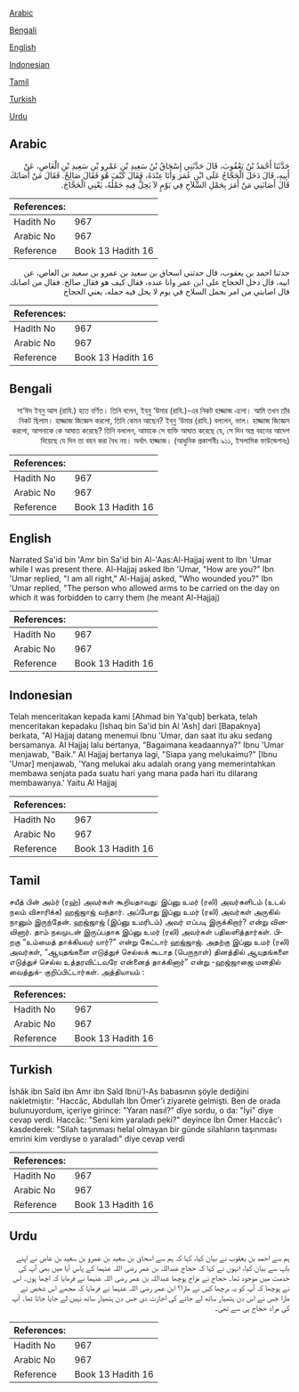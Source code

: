 [Arabic](#arabic)

[Bengali](#bengali)

[English](#english)

[Indonesian](#indonesian)

[Tamil](#tamil)

[Turkish](#turkish)

[Urdu](#urdu)

## Arabic


<div dir="rtl" lang="ar" style={{fontSize:'larger',backgroundColor:'#f8f9fa',padding:20}}>
حَدَّثَنَا أَحْمَدُ بْنُ يَعْقُوبَ، قَالَ حَدَّثَنِي إِسْحَاقُ بْنُ سَعِيدِ بْنِ عَمْرِو بْنِ سَعِيدِ بْنِ الْعَاصِ، عَنْ أَبِيهِ، قَالَ دَخَلَ الْحَجَّاجُ عَلَى ابْنِ عُمَرَ وَأَنَا عِنْدَهُ، فَقَالَ كَيْفَ هُوَ فَقَالَ صَالِحٌ‏.‏ فَقَالَ مَنْ أَصَابَكَ قَالَ أَصَابَنِي مَنْ أَمَرَ بِحَمْلِ السِّلاَحِ فِي يَوْمٍ لاَ يَحِلُّ فِيهِ حَمْلُهُ، يَعْنِي الْحَجَّاجَ‏.‏
</div>
<div style={{backgroundColor:'#f8f9fa',padding:20, marginBottom: 10}}><table> <thead> <tr> <th>References:</th> <th></th> </tr> </thead> <tbody><tr><td>Hadith No</td><td>967</td></tr><tr><td>Arabic No</td><td>967</td></tr><tr><td>Reference</td><td>Book 13 Hadith 16</td></tr></tbody></table></div>


<div dir="rtl" lang="ar" style={{fontSize:'larger',backgroundColor:'#f8f9fa',padding:20}}>
حدثنا احمد بن يعقوب، قال حدثني اسحاق بن سعيد بن عمرو بن سعيد بن العاص، عن ابيه، قال دخل الحجاج على ابن عمر وانا عنده، فقال كيف هو فقال صالح. فقال من اصابك قال اصابني من امر بحمل السلاح في يوم لا يحل فيه حمله، يعني الحجاج
</div>
<div style={{backgroundColor:'#f8f9fa',padding:20, marginBottom: 10}}><table> <thead> <tr> <th>References:</th> <th></th> </tr> </thead> <tbody><tr><td>Hadith No</td><td>967</td></tr><tr><td>Arabic No</td><td>967</td></tr><tr><td>Reference</td><td>Book 13 Hadith 16</td></tr></tbody></table></div>

## Bengali


<div dir="rtl" lang="bn" style={{fontSize:'larger',backgroundColor:'#f8f9fa',padding:20}}>
সা‘ঈদ ইব্‌নু আস (রাযি.) হতে বর্ণিত। তিনি বলেন, ইব্‌নু ‘উমার (রাযি.)-এর নিকট হাজ্জাজ এলো। আমি তখন তাঁর নিকট ছিলাম। হাজ্জাজ জিজ্ঞেস করলো, তিনি কেমন আছেন? ইব্‌নু ‘উমার (রাযি.) বললেন, ভাল। হাজ্জাজ জিজ্ঞেস করলো, আপনাকে কে আঘাত করেছে? তিনি বললেন, আমাকে সে ব্যক্তি আঘাত করেছে যে, সে দিন অস্ত্র বহনের আদেশ দিয়েছে যে দিন তা বহন করা বৈধ নয়। অর্থাৎ হাজ্জাজ। (আধুনিক প্রকাশনীঃ ৯১১, ইসলামিক ফাউন্ডেশনঃ)
</div>
<div style={{backgroundColor:'#f8f9fa',padding:20, marginBottom: 10}}><table> <thead> <tr> <th>References:</th> <th></th> </tr> </thead> <tbody><tr><td>Hadith No</td><td>967</td></tr><tr><td>Arabic No</td><td>967</td></tr><tr><td>Reference</td><td>Book 13 Hadith 16</td></tr></tbody></table></div>

## English


<div dir="ltr" lang="en" style={{fontSize:'larger',backgroundColor:'#f8f9fa',padding:20}}>
Narrated Sa'id bin 'Amr bin Sa'id bin Al-'Aas:Al-Hajjaj went to Ibn 'Umar while I was present there. Al-Hajjaj asked Ibn 'Umar, "How are you?" Ibn 'Umar replied, "I am all right," Al-Hajjaj asked, "Who wounded you?" Ibn 'Umar replied, "The person who allowed arms to be carried on the day on which it was forbidden to carry them (he meant Al-Hajjaj)
</div>
<div style={{backgroundColor:'#f8f9fa',padding:20, marginBottom: 10}}><table> <thead> <tr> <th>References:</th> <th></th> </tr> </thead> <tbody><tr><td>Hadith No</td><td>967</td></tr><tr><td>Arabic No</td><td>967</td></tr><tr><td>Reference</td><td>Book 13 Hadith 16</td></tr></tbody></table></div>

## Indonesian


<div dir="ltr" lang="id" style={{fontSize:'larger',backgroundColor:'#f8f9fa',padding:20}}>
Telah menceritakan kepada kami [Ahmad bin Ya'qub] berkata, telah menceritakan kepadaku [Ishaq bin Sa'id bin Al 'Ash] dari [Bapaknya] berkata, "Al Hajjaj datang menemui Ibnu 'Umar, dan saat itu aku sedang bersamanya. Al Hajjaj lalu bertanya, "Bagaimana keadaannya?" Ibnu 'Umar menjawab, "Baik." Al Hajjaj bertanya lagi, "Siapa yang melukaimu?" [Ibnu 'Umar] menjawab, 'Yang melukai aku adalah orang yang memerintahkan membawa senjata pada suatu hari yang mana pada hari itu dilarang membawanya.' Yaitu Al Hajjaj
</div>
<div style={{backgroundColor:'#f8f9fa',padding:20, marginBottom: 10}}><table> <thead> <tr> <th>References:</th> <th></th> </tr> </thead> <tbody><tr><td>Hadith No</td><td>967</td></tr><tr><td>Arabic No</td><td>967</td></tr><tr><td>Reference</td><td>Book 13 Hadith 16</td></tr></tbody></table></div>

## Tamil


<div dir="ltr" lang="ta" style={{fontSize:'larger',backgroundColor:'#f8f9fa',padding:20}}>
சயீத் பின் அம்ர் (ரஹ்) அவர்கள் கூறியதாவது: இப்னு உமர் (ரலி) அவர்களிடம் (உடல் நலம் விசாரிக்க) ஹஜ்ஜாஜ் வந்தார். அப்போது இப்னு உமர் (ரலி) அவர்கள் அருகில் நானும் இருந்தேன். ஹஜ்ஜாஜ் (இப்னு உமரிடம்) அவர் எப்படி இருக்கிறார்? என்று வினவினார். தாம் நலமுடன் இருப்பதாக இப்னு உமர் (ரலி) அவர்கள் பதிலளித்தார்கள். பிறகு “உம்மைத் தாக்கியவர் யார்?” என்று கேட்டார் ஹஜ்ஜாஜ். அதற்கு இப்னு உமர் (ரலி) அவர்கள், “ஆயுதங்களை எடுத்துச் செல்லக் கூடாத (பெருநாள்) தினத்தில் ஆயுதங்களை எடுத்துச் செல்ல உத்தரவிட்டவரே என்னைத் தாக்கினார்” என்று -ஹஜ்ஜாஜை மனதில் வைத்துக்- குறிப்பிட்டார்கள். அத்தியாயம் :
</div>
<div style={{backgroundColor:'#f8f9fa',padding:20, marginBottom: 10}}><table> <thead> <tr> <th>References:</th> <th></th> </tr> </thead> <tbody><tr><td>Hadith No</td><td>967</td></tr><tr><td>Arabic No</td><td>967</td></tr><tr><td>Reference</td><td>Book 13 Hadith 16</td></tr></tbody></table></div>

## Turkish


<div dir="ltr" lang="tr" style={{fontSize:'larger',backgroundColor:'#f8f9fa',padding:20}}>
İshâk ibn Saîd ibn Amr ibn Saîd Ibnü'l-As babasının şöyle dediğini nakletmiştir: "Haccâc, Abdullah Ibn Ömer'i ziyarete gelmişti. Ben de orada bulunuyordum, içeriye girince: "Yaran nasıl?" dîye sordu, o da: "İyi" diye cevap verdi. Haccâc: "Seni kim yaraladı peki?" deyince İbn Ömer Haccâc'ı kasdederek: "Silah taşınması helal olmayan bir günde silahların taşınması emrini kim verdiy­se o yaraladı" diye cevap verdi
</div>
<div style={{backgroundColor:'#f8f9fa',padding:20, marginBottom: 10}}><table> <thead> <tr> <th>References:</th> <th></th> </tr> </thead> <tbody><tr><td>Hadith No</td><td>967</td></tr><tr><td>Arabic No</td><td>967</td></tr><tr><td>Reference</td><td>Book 13 Hadith 16</td></tr></tbody></table></div>

## Urdu


<div dir="rtl" lang="ur" style={{fontSize:'larger',backgroundColor:'#f8f9fa',padding:20}}>
ہم سے احمد بن یعقوب نے بیان کیا، کہا کہ ہم سے اسحاق بن سعید بن عمرو بن سعید بن عاص نے اپنے باپ سے بیان کیا، انہوں نے کہا کہ حجاج عبداللہ بن عمر رضی اللہ عنہما کے پاس آیا میں بھی آپ کی خدمت میں موجود تھا۔ حجاج نے مزاج پوچھا عبداللہ بن عمر رضی اللہ عنہما نے فرمایا کہ اچھا ہوں۔ اس نے پوچھا کہ آپ کو یہ برچھا کس نے مارا؟ ابن عمر رضی اللہ عنہما نے فرمایا کہ مجھے اس شخص نے مارا جس نے اس دن ہتھیار ساتھ لے جانے کی اجازت دی جس دن ہتھیار ساتھ نہیں لے جایا جاتا تھا۔ آپ کی مراد حجاج ہی سے تھی۔
</div>
<div style={{backgroundColor:'#f8f9fa',padding:20, marginBottom: 10}}><table> <thead> <tr> <th>References:</th> <th></th> </tr> </thead> <tbody><tr><td>Hadith No</td><td>967</td></tr><tr><td>Arabic No</td><td>967</td></tr><tr><td>Reference</td><td>Book 13 Hadith 16</td></tr></tbody></table></div>